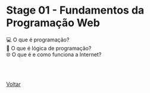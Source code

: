 <h1>Stage 01 - Fundamentos da Programação Web</h1>
<a href="./o-que-e-programacao.md" style="text-decoration:none;">💻 O que é programação? </a> <br>
<a href="./o-que-e-logica-de-programacao.md" style="text-decoration:none;">🧠 O que é lógica de programação? </a> <br>
<a href="./internet-definicao-e-funcionamento.md" style="text-decoration:none;">🌐 O que é e como funciona a Internet? </a>

<br><br>

<a href="../../README.md">Voltar</a>
